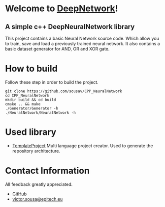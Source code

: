 # Welcome to [DeepNetwork](https://github.com/sousav/DeepNetwork/)!
## A simple c++ DeepNeuralNetwork library

This project contains a basic Neural Network source code.
Which allow you to train, save and load a previously trained neural network.
It also contains a basic dataset generator for AND, OR and XOR gate.

# How to build

Follow these step in order to build the project.
```shell
git clone https://github.com/sousav/CPP_NeuralNetwork
cd CPP_NeuralNetwork
mkdir build && cd build
cmake .. && make
./Generator/Generator -h
./NeuralNetwork/NeuralNetwork -h
```

# Used library
- [TemplateProject](https://github.com/sousav/TemplateProject)
	Multi language project creator. Used to generate the repository architecture.


# Contact Information

All feedback greatly appreciated.

- [GitHub](https://github.com/sousav)
- [victor.sousa@epitech.eu](mailto:victor.sousa@epitech.eu)
